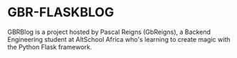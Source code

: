 # GBR-FLASKBLOG
GBRBlog is a project hosted by Pascal Reigns (GbReigns), a Backend Engineering student at AltSchool Africa who's learning to create magic with the Python Flask framework.
